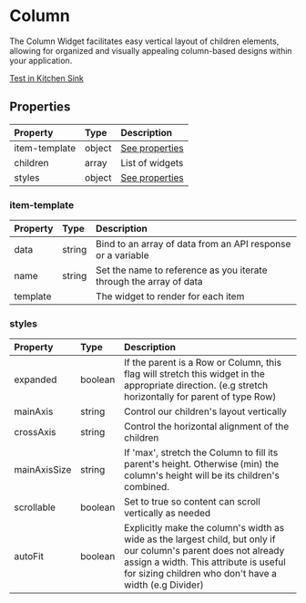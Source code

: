 # Column

The Column Widget facilitates easy vertical layout of children elements, allowing for organized and visually appealing column-based designs within your application.

[Test in Kitchen Sink](https://studio.ensembleui.com/app/e24402cb-75e2-404c-866c-29e6c3dd7992/screen/90a8e4df-5eab-4473-ba10-2ecffc9596b0)

## Properties

| Property      | Type   | Description                      |
| :------------ | :----- | :------------------------------- |
| item-template | object | [See properties](#item-template) |
| children      | array  | List of widgets                  |
| styles        | object | [See properties](#styles)        |

### item-template

| Property | Type   | Description                                                        |
| :------- | :----- | :----------------------------------------------------------------- |
| data     | string | Bind to an array of data from an API response or a variable        |
| name     | string | Set the name to reference as you iterate through the array of data |
| template |        | The widget to render for each item                                 |

### styles

| Property     | Type    | Description                                                                                                                                                                                                         |
| :----------- | :------ | :------------------------------------------------------------------------------------------------------------------------------------------------------------------------------------------------------------------ |
| expanded     | boolean | If the parent is a Row or Column, this flag will stretch this widget in the appropriate direction. (e.g stretch horizontally for parent of type Row)                                                                |
| mainAxis     | string  | Control our children's layout vertically                                                                                                                                                                            |
| crossAxis    | string  | Control the horizontal alignment of the children                                                                                                                                                                    |
| mainAxisSize | string  | If 'max', stretch the Column to fill its parent's height. Otherwise (min) the column's height will be its children's combined.                                                                                      |
| scrollable   | boolean | Set to true so content can scroll vertically as needed                                                                                                                                                              |
| autoFit      | boolean | Explicitly make the column's width as wide as the largest child, but only if our column's parent does not already assign a width. This attribute is useful for sizing children who don't have a width (e.g Divider) |
